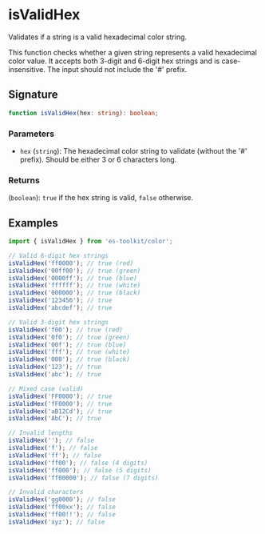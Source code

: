 # isValidHex

Validates if a string is a valid hexadecimal color string.

This function checks whether a given string represents a valid hexadecimal color value. It accepts both 3-digit and 6-digit hex strings and is case-insensitive. The input should not include the '#' prefix.

## Signature

```typescript
function isValidHex(hex: string): boolean;
```

### Parameters

- `hex` (`string`): The hexadecimal color string to validate (without the '#' prefix). Should be either 3 or 6 characters long.

### Returns

(`boolean`): `true` if the hex string is valid, `false` otherwise.

## Examples

```typescript
import { isValidHex } from 'es-toolkit/color';

// Valid 6-digit hex strings
isValidHex('ff0000'); // true (red)
isValidHex('00ff00'); // true (green)
isValidHex('0000ff'); // true (blue)
isValidHex('ffffff'); // true (white)
isValidHex('000000'); // true (black)
isValidHex('123456'); // true
isValidHex('abcdef'); // true

// Valid 3-digit hex strings
isValidHex('f00'); // true (red)
isValidHex('0f0'); // true (green)
isValidHex('00f'); // true (blue)
isValidHex('fff'); // true (white)
isValidHex('000'); // true (black)
isValidHex('123'); // true
isValidHex('abc'); // true

// Mixed case (valid)
isValidHex('FF0000'); // true
isValidHex('fF0000'); // true
isValidHex('aB12Cd'); // true
isValidHex('AbC'); // true

// Invalid lengths
isValidHex(''); // false
isValidHex('f'); // false
isValidHex('ff'); // false
isValidHex('ff00'); // false (4 digits)
isValidHex('ff000'); // false (5 digits)
isValidHex('ff00000'); // false (7 digits)

// Invalid characters
isValidHex('gg0000'); // false
isValidHex('ff00xx'); // false
isValidHex('ff00!!'); // false
isValidHex('xyz'); // false
```
